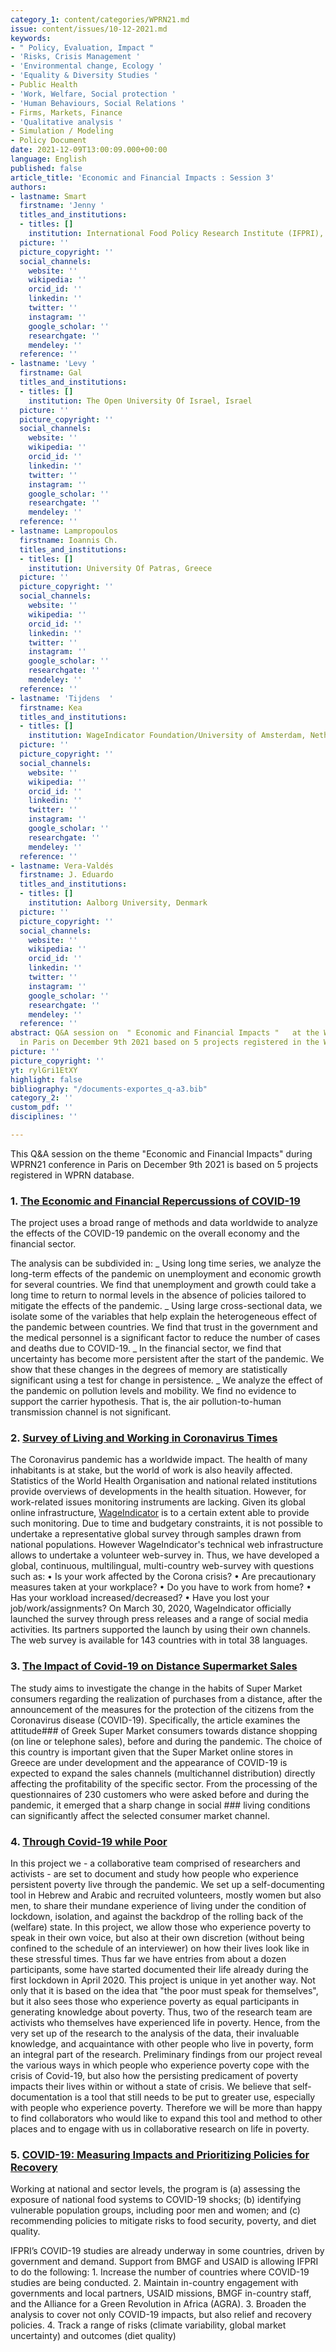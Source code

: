 ```yaml
---
category_1: content/categories/WPRN21.md
issue: content/issues/10-12-2021.md
keywords:
- " Policy, Evaluation, Impact "
- 'Risks, Crisis Management '
- 'Environmental change, Ecology '
- 'Equality & Diversity Studies '
- Public Health
- 'Work, Welfare, Social protection '
- 'Human Behaviours, Social Relations '
- Firms, Markets, Finance
- 'Qualitative analysis '
- Simulation / Modeling
- Policy Document
date: 2021-12-09T13:00:09.000+00:00
language: English
published: false
article_title: 'Economic and Financial Impacts : Session 3'
authors:
- lastname: Smart
  firstname: 'Jenny '
  titles_and_institutions:
  - titles: []
    institution: International Food Policy Research Institute (IFPRI), USA
  picture: ''
  picture_copyright: ''
  social_channels:
    website: ''
    wikipedia: ''
    orcid_id: ''
    linkedin: ''
    twitter: ''
    instagram: ''
    google_scholar: ''
    researchgate: ''
    mendeley: ''
  reference: ''
- lastname: 'Levy '
  firstname: Gal
  titles_and_institutions:
  - titles: []
    institution: The Open University Of Israel, Israel
  picture: ''
  picture_copyright: ''
  social_channels:
    website: ''
    wikipedia: ''
    orcid_id: ''
    linkedin: ''
    twitter: ''
    instagram: ''
    google_scholar: ''
    researchgate: ''
    mendeley: ''
  reference: ''
- lastname: Lampropoulos
  firstname: Ioannis Ch.
  titles_and_institutions:
  - titles: []
    institution: University Of Patras, Greece
  picture: ''
  picture_copyright: ''
  social_channels:
    website: ''
    wikipedia: ''
    orcid_id: ''
    linkedin: ''
    twitter: ''
    instagram: ''
    google_scholar: ''
    researchgate: ''
    mendeley: ''
  reference: ''
- lastname: 'Tijdens  '
  firstname: Kea
  titles_and_institutions:
  - titles: []
    institution: WageIndicator Foundation/University of Amsterdam, Netherlands
  picture: ''
  picture_copyright: ''
  social_channels:
    website: ''
    wikipedia: ''
    orcid_id: ''
    linkedin: ''
    twitter: ''
    instagram: ''
    google_scholar: ''
    researchgate: ''
    mendeley: ''
  reference: ''
- lastname: Vera-Valdés
  firstname: J. Eduardo
  titles_and_institutions:
  - titles: []
    institution: Aalborg University, Denmark
  picture: ''
  picture_copyright: ''
  social_channels:
    website: ''
    wikipedia: ''
    orcid_id: ''
    linkedin: ''
    twitter: ''
    instagram: ''
    google_scholar: ''
    researchgate: ''
    mendeley: ''
  reference: ''
abstract: Q&A session on  " Economic and Financial Impacts "   at the WPRN 21 conference
  in Paris on December 9th 2021 based on 5 projects registered in the WPRN database.
picture: ''
picture_copyright: ''
yt: rylGri1EtXY
highlight: false
bibliography: "/documents-exportes_q-a3.bib"
category_2: ''
custom_pdf: ''
disciplines: ''

---
```


This Q&A session on the theme "Economic and Financial Impacts" during WPRN21 conference in Paris on December 9th 2021 is based on 5 projects registered in WPRN database.

<Youtube yt="rylGri1EtXY" caption ="Q&A sessions - Economic & Financial Impacts"></Youtube>

### 1. [The Economic and Financial Repercussions of COVID-19](https://wprn.org/item/535752)

The project uses a broad range of methods and data worldwide to analyze the effects of the COVID-19 pandemic on the overall economy and the financial sector.

The analysis can be subdivided in: _ Using long time series, we analyze the long-term effects of the pandemic on unemployment and economic growth for several countries. We find that unemployment and growth could take a long time to return to normal levels in the absence of policies tailored to mitigate the effects of the pandemic. _ Using large cross-sectional data, we isolate some of the variables that help explain the heterogeneous effect of the pandemic between countries. We find that trust in the government and the medical personnel is a significant factor to reduce the number of cases and deaths due to COVID-19. _ In the financial sector, we find that uncertainty has become more persistent after the start of the pandemic. We show that these changes in the degrees of memory are statistically significant using a test for change in persistence. _ We analyze the effect of the pandemic on pollution levels and mobility. We find no evidence to support the carrier hypothesis. That is, the air pollution-to-human transmission channel is not significant.

<Youtube yt="v6V_9BMQXNc" caption ="WPRN-535752-JEduardoVeraValdes-Economic and Financial Repercussions of COVID-19"></Youtube>

### 2. [Survey of Living and Working in Coronavirus Times](https://wprn.org/item/417152)

The Coronavirus pandemic has a worldwide impact. The health of many inhabitants is at stake, but the world of work is also heavily affected. Statistics of the World Health Organisation and national related institutions provide overviews of developments in the health situation. However, for work-related issues monitoring instruments are lacking. Given its global online infrastructure, [WageIndicator](https://wageindicator.org/ "WageIndecator") is to a certain extent able to provide such monitoring. Due to time and budgetary constraints, it is not possible to undertake a representative global survey through samples drawn from national populations. However WageIndicator's technical web infrastructure allows to undertake a volunteer web-survey in. Thus, we have developed a global, continuous, multilingual, multi-country web-survey with questions such as: • Is your work affected by the Corona crisis? • Are precautionary measures taken at your workplace? • Do you have to work from home? • Has your workload increased/decreased? • Have you lost your job/work/assignments? On March 30, 2020, WageIndicator officially launched the survey through press releases and a range of social media activities. Its partners supported the launch by using their own channels. The web survey is available for 143 countries with in total 38 languages.

<Youtube yt="PrLnfyCIZ2w" caption ="Survey of Living and Working in Coronavirus Times - WageIndicator.org"></Youtube>

### 3. [The Impact of Covid-19 on Distance Supermarket Sales](https://wprn.org/item/547052)

The study aims to investigate the change in the habits of Super Market consumers regarding the realization of purchases from a distance, after the announcement of the measures for the protection of the citizens from the Coronavirus disease (COVID-19). Specifically, the article examines the attitude### of Greek Super Market consumers towards distance shopping (on line or telephone sales), before and during the pandemic. The choice of this country is important given that the Super Market online stores in Greece are under development and the appearance of COVID-19 is expected to expand the sales channels (multichannel distribution) directly affecting the profitability of the specific sector. From the processing of the questionnaires of 230 customers who were asked before and during the pandemic, it emerged that a sharp change in social ### living conditions can significantly affect the selected consumer market channel.

<Youtube yt="TYJvdWlftyA"></Youtube>

### 4. [Through Covid-19 while Poor](https://wprn.org/item/544952)

In this project we - a collaborative team comprised of researchers and activists - are set to document and study how people who experience persistent poverty live through the pandemic. We set up a self-documenting tool in Hebrew and Arabic and recruited volunteers, mostly women but also men, to share their mundane experience of living under the condition of lockdown, isolation, and against the backdrop of the rolling back of the (welfare) state. In this project, we allow those who experience poverty to speak in their own voice, but also at their own discretion (without being confined to the schedule of an interviewer) on how their lives look like in these stressful times. Thus far we have entries from about a dozen participants, some have started documented their life already during the first lockdown in April 2020. This project is unique in yet another way. Not only that it is based on the idea that "the poor must speak for themselves", but it also sees those who experience poverty as equal participants in generating knowledge about poverty. Thus, two of the research team are activists who themselves have experienced life in poverty. Hence, from the very set up of the research to the analysis of the data, their invaluable knowledge, and acquaintance with other people who live in poverty, form an integral part of the research. Preliminary findings from our project reveal the various ways in which people who experience poverty cope with the crisis of Covid-19, but also how the persisting predicament of poverty impacts their lives within or without a state of crisis. We believe that self-documentation is a tool that still needs to be put to greater use, especially with people who experience poverty. Therefore we will be more than happy to find collaborators who would like to expand this tool and method to other places and to engage with us in collaborative research on life in poverty.

<Youtube yt="9-js7zqo-6I" caption ="Through Covid-19 While Poor - Short presentation of an ongoing project on living in poverty during Covid-19"></Youtube>

### 5. [COVID-19: Measuring Impacts and Prioritizing Policies for Recovery](https://wprn.org/item/546652)

Working at national and sector levels, the program is (a) assessing the exposure of national food systems to COVID-19 shocks; (b) identifying vulnerable population groups, including poor men and women; and (c) recommending policies to mitigate risks to food security, poverty, and diet quality.

IFPRI’s COVID-19 studies are already underway in some countries, driven by government and demand. Support from BMGF and USAID is allowing IFPRI to do the following: 1. Increase the number of countries where COVID-19 studies are being conducted. 2. Maintain in-country engagement with governments and local partners, USAID missions, BMGF in-country staff, and the Alliance for a Green Revolution in Africa (AGRA). 3. Broaden the analysis to cover not only COVID-19 impacts, but also relief and recovery policies. 4. Track a range of risks (climate variability, global market uncertainty) and outcomes (diet quality)

<Youtube yt="w3bk2Yg3Ntg" caption ="COVID-19: Measuring Impacts and Prioritizing Policies for Recovery"></Youtube>